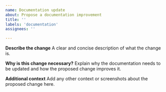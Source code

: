 ```yaml
---
name: Documentation update
about: Propose a documentation improvement
title: ''
labels: 'documentation'
assignees: ''

---
```


**Describe the change**
A clear and concise description of what the change is.

**Why is this change necessary?**
Explain why the documentation needs to be updated and how the proposed change improves it.

**Additional context**
Add any other context or screenshots about the proposed change here.
